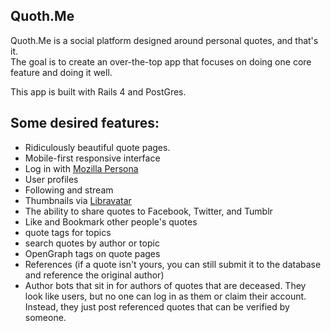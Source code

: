 ## Quoth.Me
Quoth.Me is a social platform designed around personal quotes, and that's it.  
The goal is to create an over-the-top app that focuses on doing one core feature and doing it well.

This app is built with Rails 4 and PostGres. 

## Some desired features:

* Ridiculously beautiful quote pages.
* Mobile-first responsive interface
* Log in with [Mozilla Persona](http://www.mozilla.org/en-US/persona/)
* User profiles
* Following and stream
* Thumbnails via [Libravatar](https://www.libravatar.org/)
* The ability to share quotes to Facebook, Twitter, and Tumblr
* Like and Bookmark other people's quotes
* quote tags for topics
* search quotes by author or topic
* OpenGraph tags on quote pages
* References (if a quote isn't yours, you can still submit it to the database and reference the original author)
* Author bots that sit in for authors of quotes that are deceased. They look like users, but no one can log in as them or claim their account. Instead, they just post referenced quotes that can be verified by someone.